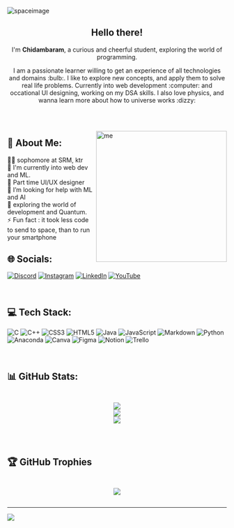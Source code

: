 ![spaceimage](https://user-images.githubusercontent.com/100338909/212534969-80239d0b-5d0d-4ae3-9c71-d62dceb15b6c.jpg)

<h2 align="center">Hello there!</h2>
<p align="center">I'm <b>Chidambaram</b>, a curious and cheerful student, exploring the world of programming.</p>

<p align="center">   
   I am a passionate learner willing to get an experience of all technologies and domains :bulb:. I like to explore new concepts, and apply them to solve real life problems. Currently into web development :computer: and occational UI designing, working on my DSA skills. I also love physics, and wanna learn more about how to universe works :dizzy: 
</p>



<br><br>

<img align="right" alt="me" width="300" src="https://user-images.githubusercontent.com/100338909/212535741-69143664-3303-427b-8889-574a6bda1548.jpg">

<!--
<p>- :raising_hand: sophomore at SRMIST, ktr.</p>
<p>- 🌱 Currently learning tailwind CSS, javascript.</p>
<p>- 👯 part time ui/ux designer, and web developer.</p>
<p>- 💻 getting into Machine learning and AI.</p>
<p>- ⚡ Fun fact: it took less code to send to space, than to run your smartphone</p>
<h4>Lets connect:</h4>
<p>
<a href="https://www.linkedin.com/in/chidambaram-arunachalam-42a7b6231/" target="blank"><img align="center" src="https://raw.githubusercontent.com/rahuldkjain/github-profile-readme-generator/master/src/images/icons/Social/linked-in-alt.svg" alt="chidambaram arunachalam" height="25" width="35" /></a>
<a href="https://instagram.com/itsss.chidu" target="blank"><img align="center" src="https://raw.githubusercontent.com/rahuldkjain/github-profile-readme-generator/master/src/images/icons/Social/instagram.svg" alt="itsss.chidu" height="25" width="35" /></a>
<a href="https://www.youtube.com/@chiduschamberofmusic9146" target="blank"><img align="center" src="https://raw.githubusercontent.com/rahuldkjain/github-profile-readme-generator/master/src/images/icons/Social/youtube.svg" alt="chidu's chamber of music" height="25" width="35" /></a>
</p>

<br>

<h3 align="center">Tools I am working with:</h3>
<p align="center"> 
  <a href="https://www.cprogramming.com/" target="_blank" rel="noreferrer"> <img src="https://raw.githubusercontent.com/devicons/devicon/master/icons/c/c-original.svg" alt="c" width="40" height="40"/> </a> 
  <a href="https://www.w3schools.com/cpp/" target="_blank" rel="noreferrer"> <img src="https://raw.githubusercontent.com/devicons/devicon/master/icons/cplusplus/cplusplus-original.svg" alt="cplusplus" width="40" height="40"/> </a> 
  <a href="https://www.w3schools.com/css/" target="_blank" rel="noreferrer"> <img src="https://raw.githubusercontent.com/devicons/devicon/master/icons/css3/css3-original-wordmark.svg" alt="css3" width="40" height="40"/> </a> 
  <a href="https://www.w3.org/html/" target="_blank" rel="noreferrer"> <img src="https://raw.githubusercontent.com/devicons/devicon/master/icons/html5/html5-original-wordmark.svg" alt="html5" width="40" height="40"/> </a> 
  <a href="https://git-scm.com/" target="_blank" rel="noreferrer"> <img src="https://www.vectorlogo.zone/logos/git-scm/git-scm-icon.svg" alt="git" width="40" height="40"/> </a> 
  <a href="https://www.figma.com/" target="_blank" rel="noreferrer"> <img src="https://www.vectorlogo.zone/logos/figma/figma-icon.svg" alt="figma" width="40" height="40"/> </a>
  <a href="https://developer.mozilla.org/en-US/docs/Web/JavaScript" target="_blank" rel="noreferrer"> <img src="https://raw.githubusercontent.com/devicons/devicon/master/icons/javascript/javascript-original.svg" alt="javascript" width="40" height="40"/>
</p>

<br><br>

<p align="center"><img align="centre" src="https://github-readme-stats.vercel.app/api/top-langs?username=chiduanush&show_icons=true&theme=dark&hide_border=true&locale=en&layout=compact" alt="chiduanush" /></p>

<br>

<p align="center">&nbsp;<img align="center" src="https://github-readme-stats.vercel.app/api?username=chiduanush&show_icons=true&theme=dark&hide_border=true&locale=en" alt="chiduanush" /></p>

<br>

<!-- <p align="center"><img align="center" src="(https://github-readme-streak-stats.herokuapp.com/?
   user=chiduanush&theme=highcontrast&hide_border=false" alt="Chiduanush" /></p> -->
<!-- <h1 align="center">
   
![ ](https://github-readme-streak-stats.herokuapp.com/?user=mkswagger&theme=dark&hide_border=true)
   
<br>

   
![](https://github-profile-trophy.vercel.app/?username=chiduanush&theme=dark&no-frame=false&no-bg=true&margin-w=4)

</h1>

<hr>
<i align="center" >First solve the problem, then write the code :)</i>

 -->
 
 
## 💫 About Me:
🧑‍💻 sophomore at SRM, ktr<br>🔭 I'm currently into web dev and ML.<br>👯 Part time UI/UX designer<br>🤝 I’m looking for help with ML and AI<br>🌱 exploring the world of development and Quantum. <br>⚡ Fun fact : it took less code to send to space, than to run your smartphone


## 🌐 Socials:
[![Discord](https://img.shields.io/badge/Discord-%237289DA.svg?logo=discord&logoColor=white)](https://discord.gg/#6346) [![Instagram](https://img.shields.io/badge/Instagram-%23E4405F.svg?logo=Instagram&logoColor=white)](https://instagram.com/itsss.chidu) [![LinkedIn](https://img.shields.io/badge/LinkedIn-%230077B5.svg?logo=linkedin&logoColor=white)](https://www.linkedin.com/in/chidambaram-arunachalam/) [![YouTube](https://img.shields.io/badge/YouTube-%23FF0000.svg?logo=YouTube&logoColor=white)](https://youtube.com/@chiduschamberofmusic9146) 

<br>

## 💻 Tech Stack:
![C](https://img.shields.io/badge/c-%2300599C.svg?style=for-the-badge&logo=c&logoColor=white) ![C++](https://img.shields.io/badge/c++-%2300599C.svg?style=for-the-badge&logo=c%2B%2B&logoColor=white) ![CSS3](https://img.shields.io/badge/css3-%231572B6.svg?style=for-the-badge&logo=css3&logoColor=white) ![HTML5](https://img.shields.io/badge/html5-%23E34F26.svg?style=for-the-badge&logo=html5&logoColor=white) ![Java](https://img.shields.io/badge/java-%23ED8B00.svg?style=for-the-badge&logo=java&logoColor=white) ![JavaScript](https://img.shields.io/badge/javascript-%23323330.svg?style=for-the-badge&logo=javascript&logoColor=%23F7DF1E) ![Markdown](https://img.shields.io/badge/markdown-%23000000.svg?style=for-the-badge&logo=markdown&logoColor=white) ![Python](https://img.shields.io/badge/python-3670A0?style=for-the-badge&logo=python&logoColor=ffdd54) ![Anaconda](https://img.shields.io/badge/Anaconda-%2344A833.svg?style=for-the-badge&logo=anaconda&logoColor=white) ![Canva](https://img.shields.io/badge/Canva-%2300C4CC.svg?style=for-the-badge&logo=Canva&logoColor=white) 	![Figma](https://img.shields.io/badge/figma-%23F24E1E.svg?style=for-the-badge&logo=figma&logoColor=white) ![Notion](https://img.shields.io/badge/Notion-%23000000.svg?style=for-the-badge&logo=notion&logoColor=white) ![Trello](https://img.shields.io/badge/Trello-%23026AA7.svg?style=for-the-badge&logo=Trello&logoColor=white)

<br>

## 📊 GitHub Stats:

<h1 align="center">

![](https://github-readme-stats.vercel.app/api?username=ChiduAnush&theme=dracula&hide_border=false&include_all_commits=true&count_private=true)<br/>
![](https://github-readme-streak-stats.herokuapp.com/?user=ChiduAnush&theme=dracula&hide_border=false)<br/>
![](https://github-readme-stats.vercel.app/api/top-langs/?username=ChiduAnush&theme=dracula&hide_border=false&include_all_commits=true&count_private=true&layout=compact)
</h1>

<br>

## 🏆 GitHub Trophies

<h1 align="center">

![](https://github-profile-trophy.vercel.app/?username=ChiduAnush&theme=dracula&no-frame=false&no-bg=false&margin-w=4)
</h1>

---
[![](https://visitcount.itsvg.in/api?id=ChiduAnush&icon=2&color=12)](https://visitcount.itsvg.in)
